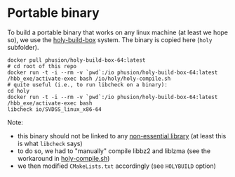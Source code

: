# Portable binary

To build a portable binary that works on any linux machine (at least we hope so),
we use the [holy-build-box](https://github.com/phusion/holy-build-box) system.
The binary is copied here (`holy` subfolder).

```
docker pull phusion/holy-build-box-64:latest
# cd root of this repo
docker run -t -i --rm -v `pwd`:/io phusion/holy-build-box-64:latest /hbb_exe/activate-exec bash /io/holy/holy-compile.sh
# quite useful (i.e., to run libcheck on a binary):
cd holy
docker run -t -i --rm -v `pwd`:/io phusion/holy-build-box-64:latest /hbb_exe/activate-exec bash
libcheck io/SVDSS_linux_x86-64
```

Note:
* this binary should not be linked to any [non-essential library](https://github.com/phusion/holy-build-box/blob/master/ESSENTIAL-SYSTEM-LIBRARIES.md) (at least this is what `libcheck` says)
* to do so, we had to "manually" compile libbz2 and liblzma (see the workaround in [holy-compile.sh](holy-compile.sh))
* we then modified `CMakeLists.txt` accordingly (see `HOLYBUILD` option)
